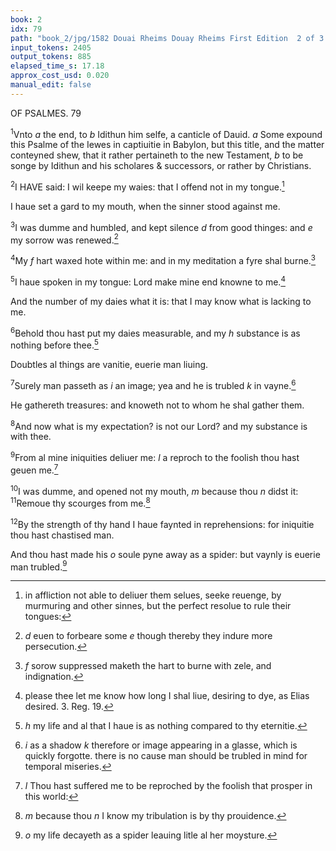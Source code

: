 ```yaml
---
book: 2
idx: 79
path: "book_2/jpg/1582 Douai Rheims Douay Rheims First Edition  2 of 3 1610 Old Testament.pdf-79.jpg"
input_tokens: 2405
output_tokens: 885
elapsed_time_s: 17.18
approx_cost_usd: 0.020
manual_edit: false
---
```

OF PSALMES. 79

<sup>1</sup>Vnto *a* the end, to *b* Idithun him selfe, a canticle of Dauid. *a* Some expound this Psalme of the Iewes in captiuitie in Babylon, but this title, and the matter conteyned shew, that it rather pertaineth to the new Testament, *b* to be songe by Idithun and his scholares & successors, or rather by Christians.

<sup>2</sup>I HAVE said: I wil keepe my waies: that I offend not in my tongue.[^1]

I haue set a gard to my mouth, when the sinner stood against me.

<sup>3</sup>I was dumme and humbled, and kept silence *d* from good thinges: and *e* my sorrow was renewed.[^2]

<sup>4</sup>My *f* hart waxed hote within me: and in my meditation a fyre shal burne.[^3]

<sup>5</sup>I haue spoken in my tongue: Lord make mine end knowne to me.[^4]

And the number of my daies what it is: that I may know what is lacking to me.

<sup>6</sup>Behold thou hast put my daies measurable, and my *h* substance is as nothing before thee.[^5]

Doubtles al things are vanitie, euerie man liuing.

<sup>7</sup>Surely man passeth as *i* an image; yea and he is trubled *k* in vayne.[^6]

He gathereth treasures: and knoweth not to whom he shal gather them.

<sup>8</sup>And now what is my expectation? is not our Lord? and my substance is with thee.

<sup>9</sup>From al mine iniquities deliuer me: *l* a reproch to the foolish thou hast geuen me.[^7]

<sup>10</sup>I was dumme, and opened not my mouth, *m* because thou *n* didst it: <sup>11</sup>Remoue thy scourges from me.[^8]

<sup>12</sup>By the strength of thy hand I haue faynted in reprehensions: for iniquitie thou hast chastised man.

And thou hast made his *o* soule pyne away as a spider: but vaynly is euerie man trubled.[^9]

[^1]: in affliction not able to deliuer them selues, seeke reuenge, by murmuring and other sinnes, but the perfect resolue to rule their tongues:

[^2]: *d* euen to forbeare some *e* though thereby they indure more persecution.

[^3]: *f* sorow suppressed maketh the hart to burne with zele, and indignation.

[^4]: please thee let me know how long I shal liue, desiring to dye, as Elias desired. 3. Reg. 19.

[^5]: *h* my life and al that I haue is as nothing compared to thy eternitie.

[^6]: *i* as a shadow *k* therefore or image appearing in a glasse, which is quickly forgotte. there is no cause man should be trubled in mind for temporal miseries.

[^7]: *l* Thou hast suffered me to be reproched by the foolish that prosper in this world:

[^8]: *m* because thou *n* I know my tribulation is by thy prouidence.

[^9]: *o* my life decayeth as a spider leauing litle al her moysture.